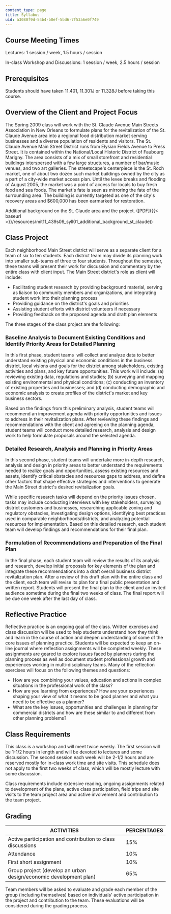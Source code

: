 ```yaml
---
content_type: page
title: Syllabus
uid: a3080f9d-54b4-b0ef-5bd6-7f53a6e0f749
---
```


Course Meeting Times
--------------------

Lectures: 1 session / week, 1.5 hours / session

In-class Workshop and Discussions: 1 session / week, 2.5 hours / session

Prerequisites
-------------

Students should have taken 11.401, 11.301J or 11.328J before taking this course.

Overview of the Client and Project Focus
----------------------------------------

The Spring 2009 class will work with the St. Claude Avenue Main Streets Association in New Orleans to formulate plans for the revitalization of the St. Claude Avenue area into a regional food distribution market serving businesses and a diverse population of residents and visitors. The St. Claude Avenue Main Street District runs from Elysian Fields Avenue to Press Street. It is contained within the National/Local Historic District of Faubourg Marigny. The area consists of a mix of small storefront and residential buildings interspersed with a few large structures, a number of bar/music venues, and two art galleries. The streetscape's centerpiece is the St. Roch market, one of about two dozen such market buildings owned by the city as a part of a city-wide market access plan. Until the levee breaks and flooding of August 2005, the market was a point of access for locals to buy fresh food and sea foods. The market's fate is seen as mirroring the fate of the surrounding area. The building is currently targeted as one of the city's recovery areas and $600,000 has been earmarked for restoration.

Additional background on the St. Claude area and the project. ([PDF]({{< baseurl >}}/resources/mit11_439s09_syll01_additional_background_st_claude))

Class Project
-------------

Each neighborhood Main Street district will serve as a separate client for a team of six to ten students. Each district team may divide its planning work into smaller sub-teams of three to four students. Throughout the semester, these teams will present their work for discussion and commentary by the entire class with client input. The Main Street district's role as client will include:

*   Facilitating student research by providing background material, serving as liaison to community members and organizations, and integrating student work into their planning process
*   Providing guidance on the district's goals and priorities
*   Assisting student efforts with district volunteers if necessary
*   Providing feedback on the proposed agenda and draft plan elements

The three stages of the class project are the following:

### Baseline Analysis to Document Existing Conditions and Identify Priority Areas for Detailed Planning

In this first phase, student teams  will collect and analyze data to better understand existing physical and economic conditions in the business district, local visions and goals for the district among stakeholders, existing activities and plans, and key future opportunities. This work will include: (a) reviewing existing data, regulations and studies; (b) surveying and mapping existing environmental and physical conditions; (c) conducting an inventory of existing properties and businesses; and (d) conducting demographic and economic analysis to create profiles of the district's market and key business sectors.

Based on the findings from this preliminary analysis, student teams will recommend an improvement agenda with priority opportunities and issues to address in their revitalization plans. After reviewing these findings and recommendations with the client and agreeing on the planning agenda, student teams will conduct more detailed research, analysis and design work to help formulate proposals around the selected agenda.

### Detailed Research, Analysis and Planning in Priority Areas

In this second phase, student teams will undertake more in-depth research, analysis and design in priority areas to better understand the requirements needed to realize goals and opportunities, assess existing resources and assets, identify critical obstacles and resources gaps to address, and define other factors that shape effective strategies and interventions to generate the Main Street district's desired revitalization goals.

While specific research tasks will depend on the priority issues chosen, tasks may include conducting interviews with key stakeholders, surveying district customers and businesses, researching applicable zoning and regulatory obstacles, investigating design options, identifying best practices used in comparable neighborhoods/districts, and analyzing potential resources for implementation. Based on this detailed research, each student team will develop findings and recommendations for their final plan.

### Formulation of Recommendations and Preparation of the Final Plan

In the final phase, each student team will review the results of its analysis and research, develop initial proposals for key elements of the plan and integrate these recommendations into a draft overall business district revitalization plan. After a review of this draft plan with the entire class and the client, each team will revise its plan for a final public presentation and written report. Students will present the final plan to the client and an invited audience sometime during the final two weeks of class. The final report will be due one week after the last day of class.

Reflective Practice
-------------------

Reflective practice is an ongoing goal of the class. Written exercises and class discussion will be used to help students understand how they think and learn in the course of action and deepen understanding of some of the core issues of planning practice. Students will be expected to keep an on-line journal where reflection assignments will be completed weekly. These assignments are geared to explore issues faced by planners during the planning process as well as document student professional growth and experiences working in multi-disciplinary teams. Many of the reflection exercises will focus on the following themes and questions:

*   How are you combining your values, education and actions in complex situations in the professional work of the class?
*   How are you learning from experiences? How are your experiences shaping your view of what it means to be good planner and what you need to be effective as a planner?
*   What are the key issues, opportunities and challenges in planning for commercial districts and how are these similar to and different from other planning problems?

Class Requirements
------------------

This class is a workshop and will meet twice weekly. The first session will be 1-1/2 hours in length and will be devoted to lectures and some discussion. The second session each week will be 2-1/2 hours and are reserved mostly for in-class work time and site visits. This schedule does not apply to the first two weeks of class, which will be mostly lecture with some discussion.

Class requirements include extensive reading, ongoing assignments related to development of the plans, active class participation, field trips and site visits to the team project area and active involvement and contribution to the team project.

Grading
-------

| ACTIVITIES | PERCENTAGES |
| --- | --- |
| Active participation and contribution to class discussions | 15% |
| Attendance | 10% |
| First short assignment | 10% |
| Group project (develop an urban design/economic development plan) | 65% 

Team members will be asked to evaluate and grade each member of the group (including themselves) based on individuals' active participation in the project and contribution to the team. These evaluations will be considered during the grading process.